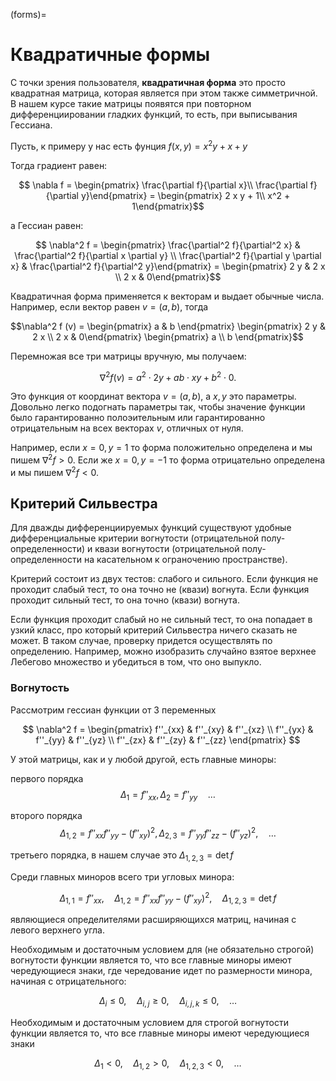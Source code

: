(forms)=
# Квадратичные формы

С точки зрения пользователя, **квадратичная форма** это просто квадратная матрица, которая является при этом также симметричной. В нашем курсе такие матрицы появятся при повторном дифференциировании гладких функций, то есть, при выписывания Гессиана.

Пусть, к примеру у нас есть фунция $f(x, y) = x^2 y + x + y$ 

Тогда градиент равен:

$$ \nabla f = \begin{pmatrix} \frac{\partial f}{\partial x}\\ \frac{\partial f}{\partial y}\end{pmatrix} = \begin{pmatrix} 2 x y + 1\\ x^2 + 1\end{pmatrix}$$

а Гессиан равен:

$$ \nabla^2 f = \begin{pmatrix} \frac{\partial^2 f}{\partial^2 x} & \frac{\partial^2 f}{\partial x \partial y} \\ \frac{\partial^2 f}{\partial y \partial x} & \frac{\partial^2 f}{\partial^2 y}\end{pmatrix} = \begin{pmatrix} 2 y & 2 x \\ 2 x & 0\end{pmatrix}$$

Квадратичная форма применяется к векторам и выдает обычные числа. Например, если вектор равен $v=(a, b)$, тогда

$$\nabla^2 f (v) = \begin{pmatrix} a & b \end{pmatrix} \begin{pmatrix} 2 y & 2 x \\ 2 x & 0\end{pmatrix} \begin{pmatrix} a \\ b \end{pmatrix}$$

Перемножая все три матрицы вручную, мы получаем:

$$\nabla^2 f (v) = a^2 \cdot 2 y + a b \cdot x y + b^2 \cdot 0.$$

Это функция от координат вектора $v = (a,b)$, а $x, y$ это параметры. Довольно легко подогнать параметры так, чтобы значение функции было гарантированно полоэительным или гарантированно отрицательным на всех векторах $v$, отличных от нуля.

Например, если $x = 0, y = 1$ то форма положительно определена и мы пишем $\nabla^2 f > 0$. Если же $x = 0, y = -1$ то форма отрицательно определена и мы пишем $\nabla^2 f < 0$.

## Критерий Сильвестра

Для дважды дифференциируемых функций существуют удобные дифференциальные критерии вогнутости (отрицательной полу-определенности) и квази вогнутости (отрицательной полу-определенности на касательном к ограночению пространстве). 

Критерий состоит из двух тестов: слабого и сильного. Если функция не проходит слабый тест, то она точно не (квази) вогнута. Если функция проходит сильный тест, то она точно (квази) вогнута.

Если функция проходит слабый но не сильный тест, то она попадает в узкий класс, про который критерий Сильвестра ничего сказать не может. В таком случае, проверку придется осуществлять по определению. Например, можно изобразить случайно взятое верхнее Лебегово множество и убедиться в том, что оно выпукло.

### Вогнутость

Рассмотрим гессиан функции от 3 переменных

$$
\nabla^2 f = \begin{pmatrix} 
f''_{xx} & f''_{xy} & f''_{xz} \\
f''_{yx} & f''_{yy} & f''_{yz} \\
f''_{zx} & f''_{zy} & f''_{zz}
\end{pmatrix}
$$

У этой матрицы, как и у любой другой, есть главные миноры:

первого порядка
$$ \Delta_{1} = f''_{xx}, \Delta_{2} = f''_{yy} \quad \ldots$$

второго порядка
$$ \Delta_{1,2} = f''_{xx}f''_{yy}-(f''_{xy})^2, \Delta_{2,3} = f''_{yy}f''_{zz}-(f''_{yz})^2, \quad \ldots$$

третьего порядка, в нашем случае это 
$\Delta_{1,2,3} = \det f$

Среди главных миноров всего три угловых минора:

$$ \Delta_{1,1} = f''_{xx}, \quad \Delta_{1,2} = f''_{xx}f''_{yy}-(f''_{xy})^2, \quad \Delta_{1,2,3} = \det f$$

являющиеся определителями расширяющихся матриц, начиная с левого верхнего угла.

Необходимым и достаточным условием для (не обязательно строгой) вогнутости функции является то, что все главные миноры имеют чередующиеся знаки, где чередование идет по размерности минора, начиная с отрицательного:

$$ \Delta_{i} \leqslant 0, \quad \Delta_{i,j} \geqslant 0, \quad  \Delta_{i,j,k} \leqslant 0,  \quad \ldots$$

Необходимым и достаточным условием для строгой вогнутости функции является то, что все главные миноры имеют чередующиеся знаки

$$ \Delta_{1} < 0, \quad \Delta_{1,2} > 0, \quad \Delta_{1,2,3} < 0, \quad \ldots$$

<!-- ### Квази вогнутость

Для анализа квази вогнутости, нужно заменить гессиан на окаймленный гессиан, у которого сверху и слева приставлен градиент функции в точке, а в левом верхнем углу еще стоит ноль.

$$
\begin{pmatrix} 
0 & f'_{x} & f'_{y} & f'_{z} \\
f'_{x} & f''_{xx} & f''_{xy} & f''_{xz} \\
f'_{y} & f''_{yx} & f''_{yy} & f''_{yz} \\
f'_{z} & f''_{zx} & f''_{zy} & f''_{zz}
\end{pmatrix}
$$

Миноров тут будет на один больше чем в не окаймленном случае, но считать надо от второго, иначе достаточные условия никогда не будут выполнены:

$$ \Delta_2 = 0 \cdot f''_{xx} -(f'_{x})^2, \quad \ldots$$

Необходимым условием для квази вогнутости функции является то, что главные миноры имеют чередующиеся знаки, начиная со второго, который должен быть (нестрого) отрицательным:

$$ \Delta_2 \leqslant 0, \quad \Delta_3 \geqslant 0, \quad \Delta_4 \leqslant 0,  \quad \ldots$$

Обратите внимание, что первое условие всегда автоматически выполнено.

Достаточным условием для квази вогнутости функции является то, что главные миноры имеют чередующиеся знаки, начиная с первого, который должен быть (строго) отрицательным:

$$ \Delta_2 < 0, \quad \Delta_3 > 0, \quad \Delta_4 < 0, \quad \ldots$$ -->